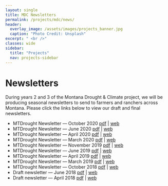 ```yaml
---
layout: single
title: MDC Newsletters
permalink: /projects/mdc/news/
header:
  overlay_image: /assets/images/projects_banner.jpg
  caption: "Photo Credit: Unsplash"
excerpt: " <br />"
classes: wide
sidebar:
  title: "Projects"
  nav: projects-sidebar
---
```


# Newsletters

During years 2 and 3 of the Montana Drought & Climate project, we will be producing seasonal newsletters to send to farmers and ranchers across Montana. Please click the links below to view our draft and final newsletters.

* MTDrought Newsletter — October 2020 [pdf](http://climate.umt.edu/mtdrought/mtdrought-2020-october.pdf) \| [web](https://mt-climate-office.github.io/mtdrought/mtdrought-2020-october/)
* MTDrought Newsletter — June 2020 [pdf](http://climate.umt.edu/mtdrought/mtdrought-2020-june.pdf) \| [web](https://mt-climate-office.github.io/mtdrought/mtdrought-2020-june/)
* MTDrought Newsletter — April 2020 [pdf](http://climate.umt.edu/mtdrought/mtdrought-2020-april.pdf) \| [web](https://mt-climate-office.github.io/mtdrought/mtdrought-2020-april/)
* MTDrought Newsletter — March 2020 [pdf](http://climate.umt.edu/mtdrought/mtdrought-2020-march.pdf) \| [web](https://mt-climate-office.github.io/mtdrought/mtdrought-2020-march/)
* MTDrought Newsletter — November 2019 [pdf](http://climate.umt.edu/mtdrought/mtdrought-2019-november.pdf) \| [web](https://mt-climate-office.github.io/mtdrought/mtdrought-2019-november/)
* MTDrought Newsletter — June 2019 [pdf](http://climate.umt.edu/mtdrought/mtdrought-2019-june.pdf) \| [web](https://mt-climate-office.github.io/mtdrought/mtdrought-2019-june/)
* MTDrought Newsletter — April 2019 [pdf](http://climate.umt.edu/mtdrought/mtdrought-2019-april.pdf) \| [web](https://mt-climate-office.github.io/mtdrought/mtdrought-2019-april/)
* MTDrought Newsletter — March 2019 [pdf](http://climate.umt.edu/mtdrought/mtdrought-2019-march.pdf) \| [web](https://mt-climate-office.github.io/mtdrought/mtdrought-2019-march/)
* MTDrought Newsletter — October 2018 [pdf](http://climate.umt.edu/mtdrought/mtdrought-october-2018.pdf) \| [web](https://mt-climate-office.github.io/mtdrought/mtdrought-2018-october/)
* Draft newsletter — June 2018 [pdf](http://climate.umt.edu/mtdrought/mtdrought-june-2018.pdf) \| [web](https://mt-climate-office.github.io/mtdrought/mtdrought-2018-summer/)
* Draft newsletter — April 2018 [pdf](http://climate.umt.edu/mtdrought/mtdrought-spring-2018.pdf) \| [web](https://mt-climate-office.github.io/mtdrought/mtdrought-2018-spring/)
